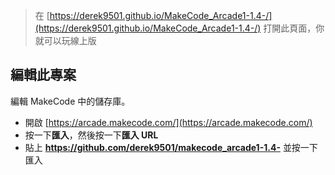  

> 在 [https://derek9501.github.io/MakeCode_Arcade1-1.4-/](https://derek9501.github.io/MakeCode_Arcade1-1.4-/) 打開此頁面，你就可以玩線上版


## 編輯此專案 

編輯 MakeCode 中的儲存庫。

* 開啟 [https://arcade.makecode.com/](https://arcade.makecode.com/)
* 按一下**匯入**，然後按一下**匯入 URL**
* 貼上 **https://github.com/derek9501/makecode_arcade1-1.4-** 並按一下匯入
